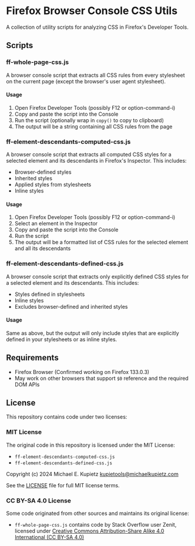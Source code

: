 # Firefox Browser Console CSS Utils

A collection of utility scripts for analyzing CSS in Firefox's Developer Tools.

## Scripts

### ff-whole-page-css.js
A browser console script that extracts all CSS rules from every stylesheet on the current page (except the browser's user agent stylesheet). 

#### Usage
1. Open Firefox Developer Tools (possibly F12 or option-command-i)
2. Copy and paste the script into the Console
3. Run the script (optionally wrap in `copy()` to copy to clipboard)
4. The output will be a string containing all CSS rules from the page

### ff-element-descendants-computed-css.js
A browser console script that extracts all computed CSS styles for a selected element and its descendants in Firefox's Inspector. This includes:
- Browser-defined styles
- Inherited styles
- Applied styles from stylesheets
- Inline styles

#### Usage
1. Open Firefox Developer Tools (possibly F12 or option-command-i)
2. Select an element in the Inspector
3. Copy and paste the script into the Console
4. Run the script
5. The output will be a formatted list of CSS rules for the selected element and all its descendants

### ff-element-descendants-defined-css.js
A browser console script that extracts only explicitly defined CSS styles for a selected element and its descendants. This includes:
- Styles defined in stylesheets
- Inline styles
- Excludes browser-defined and inherited styles

#### Usage
Same as above, but the output will only include styles that are explicitly defined in your stylesheets or as inline styles.

## Requirements
- Firefox Browser (Confirmed working on Firefox 133.0.3)
- May work on other browsers that support `$0` reference and the required DOM APIs

## License
This repository contains code under two licenses:

### MIT License
The original code in this repository is licensed under the MIT License:
- `ff-element-descendants-computed-css.js`
- `ff-element-descendants-defined-css.js`

Copyright (c) 2024 Michael E. Kupietz <kupietools@michaelkupietz.com>

See the [LICENSE](LICENSE) file for full MIT license terms.

### CC BY-SA 4.0 License
Some code originated from other sources and maintains its original license:
- `ff-whole-page-css.js` contains code by Stack Overflow user Zenit, licensed under [Creative Commons Attribution-Share Alike 4.0 International (CC BY-SA 4.0)](https://creativecommons.org/licenses/by-sa/4.0/)